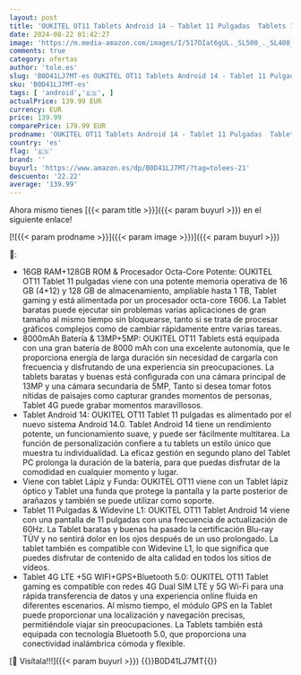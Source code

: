```yaml
---
layout: post
title: 'OUKITEL OT11 Tablets Android 14 - Tablet 11 Pulgadas  Tablets 16GB+128GB/TF 1TB  Gaming Tablet Batería 8000mAh  Octa Core Tablet con Funda  4G Dual SIM/5G WiFi/13MP/Widevine L1/Tablet con Lápiz- Negro'
date: 2024-08-22 01:42:27
image: 'https://m.media-amazon.com/images/I/517OIat6gUL._SL500_._SL400_.jpg'
comments: true
category: ofertas
author: 'tole.es'
slug: 'B0D41LJ7MT-es OUKITEL OT11 Tablets Android 14 - Tablet 11 Pulgadas...'
sku: 'B0D41LJ7MT-es'
tags: [ 'android','🇪🇸', ]
actualPrice: 139.99 EUR
currency: EUR
price: 139.99
comparePrice: 179.99 EUR
prodname: 'OUKITEL OT11 Tablets Android 14 - Tablet 11 Pulgadas  Tablets 16GB+128GB/TF 1TB  Gaming Tablet Batería 8000mAh  Octa Core Tablet con Funda  4G Dual SIM/5G WiFi/13MP/Widevine L1/Tablet con Lápiz- Negro'
country: 'es'
flag: '🇪🇸'
brand: ''
buyurl: 'https://www.amazon.es/dp/B0D41LJ7MT/?tag=tolees-21'
descuento: '22.22'
average: '139.99'
---
```


Ahora mismo tienes [{{< param title >}}]({{< param buyurl >}}) en el siguiente enlace!

[![{{< param prodname >}}]({{< param image >}})]({{< param buyurl >}})

🔎:

- 16GB RAM+128GB ROM & Procesador Octa-Core Potente: OUKITEL OT11 Tablet 11 pulgadas viene con una potente memoria operativa de 16 GB (4+12) y 128 GB de almacenamiento, ampliable hasta 1 TB, Tablet gaming y está alimentada por un procesador octa-core T606. La Tablet baratas puede ejecutar sin problemas varias aplicaciones de gran tamaño al mismo tiempo sin bloquearse, tanto si se trata de procesar gráficos complejos como de cambiar rápidamente entre varias tareas.
- 8000mAh Batería & 13MP+5MP: OUKITEL OT11 Tablets está equipada con una gran batería de 8000 mAh con una excelente autonomía, que le proporciona energía de larga duración sin necesidad de cargarla con frecuencia y disfrutando de una experiencia sin preocupaciones. La tablets baratas y buenas está configurada con una cámara principal de 13MP y una cámara secundaria de 5MP, Tanto si desea tomar fotos nítidas de paisajes como capturar grandes momentos de personas, Tablet 4G puede grabar momentos maravillosos.
- Tablet Android 14: OUKITEL OT11 Tablet 11 pulgadas es alimentado por el nuevo sistema Android 14.0. Tablet Android 14 tiene un rendimiento potente, un funcionamiento suave, y puede ser fácilmente multitarea. La función de personalización confiere a tu tablets un estilo único que muestra tu individualidad. La eficaz gestión en segundo plano del Tablet PC prolonga la duración de la batería, para que puedas disfrutar de la comodidad en cualquier momento y lugar.
- Viene con tablet Lápiz y Funda: OUKITEL OT11 viene con un Tablet lápiz óptico y Tablet una funda que protege la pantalla y la parte posterior de arañazos y también se puede utilizar como soporte.
- Tablet 11 Pulgadas & Widevine L1: OUKITEL OT11 Tablet Android 14 viene con una pantalla de 11 pulgadas con una frecuencia de actualización de 60Hz. La Tablet baratas y buenas ha pasado la certificación Blu-ray TÜV y no sentirá dolor en los ojos después de un uso prolongado. La tablet también es compatible con Widevine L1, lo que significa que puedes disfrutar de contenido de alta calidad en todos los sitios de vídeos.
- Tablet 4G LTE +5G WIFI+GPS+Bluetooth 5.0: OUKITEL OT11 Tablet gaming es compatible con redes 4G Dual SIM LTE y 5G Wi-Fi para una rápida transferencia de datos y una experiencia online fluida en diferentes escenarios. Al mismo tiempo, el módulo GPS en la Tablet puede proporcionar una localización y navegación precisas, permitiéndole viajar sin preocupaciones. La Tablets también está equipada con tecnología Bluetooth 5.0, que proporciona una conectividad inalámbrica cómoda y flexible.

[🛒 Visítala!!!]({{< param buyurl >}})
{{<world>}}B0D41LJ7MT{{</world>}}
